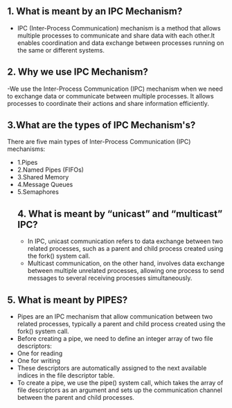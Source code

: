 ## 1. What is meant by an IPC Mechanism?  
- IPC (Inter-Process Communication) mechanism is a method that allows multiple processes to communicate and share data with each other.It enables coordination and data exchange between processes running on the same or different systems.
## 2. Why we use IPC Mechanism?
-We use the Inter-Process Communication (IPC) mechanism when we need to exchange data or communicate between multiple processes. It allows processes to coordinate their actions and share information efficiently.
## 3.What are the types of IPC Mechanism's?
There are five main types of Inter-Process Communication (IPC) mechanisms:
- 1.Pipes
- 2.Named Pipes (FIFOs)
- 3.Shared Memory
- 4.Message Queues
- 5.Semaphores
  ## 4. What is meant by “unicast” and “multicast” IPC?
  - In IPC, unicast communication refers to data exchange between two related processes, such as a parent and child process created using the fork() system call.
  - Multicast communication, on the other hand, involves data exchange between multiple unrelated processes, allowing one process to send messages to several receiving processes simultaneously.
 ## 5. What is meant by PIPES?  
 - Pipes are an IPC mechanism that allow communication between two related processes, typically a parent and child process created using the fork() system call.
 -  Before creating a pipe, we need to define an integer array of two file descriptors:
 -  One for reading
 -  One for writing
 -  These descriptors are automatically assigned to the next available indices in the file descriptor table.
 -  To create a pipe, we use the pipe() system call, which takes the array of file descriptors as an argument and sets up the communication channel between the parent and child processes.
